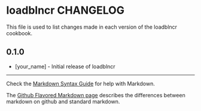 loadblncr CHANGELOG
===================

This file is used to list changes made in each version of the loadblncr cookbook.

0.1.0
-----
- [your_name] - Initial release of loadblncr

- - -
Check the [Markdown Syntax Guide](http://daringfireball.net/projects/markdown/syntax) for help with Markdown.

The [Github Flavored Markdown page](http://github.github.com/github-flavored-markdown/) describes the differences between markdown on github and standard markdown.
